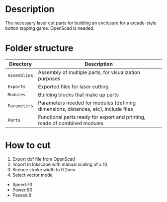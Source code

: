 # Description

The necessary laser cut parts for building an enclosure for a arcade-style button tapping game. OpenScad is needed.

# Folder structure

| Directory        | Description                                                                          |
| ---------------- | ------------------------------------------------------------------------------------ |
| `Assemblies`     | Assembly of multiple parts, for visualization purposes                               |
| `Exports`        | Exported files for laser cutting                                                     |
| `Modules`        | Building blocks that make up parts                                                   |
| `Parameters`     | Parameters needed for modules (defining dimensions, distances, etc), include files   |
| `Parts`          | Functional parts ready for export and printing, made of combined modules             |

# How to cut

1. Export dxf file from OpenScad
2. Import in Inkscape with manual scaling of x 10
3. Reduce stroke width to 0.2mm
4. Select vector mode
  * Speed:70
  * Power:90
  * Passes:8
